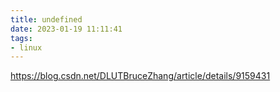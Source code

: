 ```yaml
---
title: undefined
date: 2023-01-19 11:11:41
tags:
- linux
---
```


https://blog.csdn.net/DLUTBruceZhang/article/details/9159431
